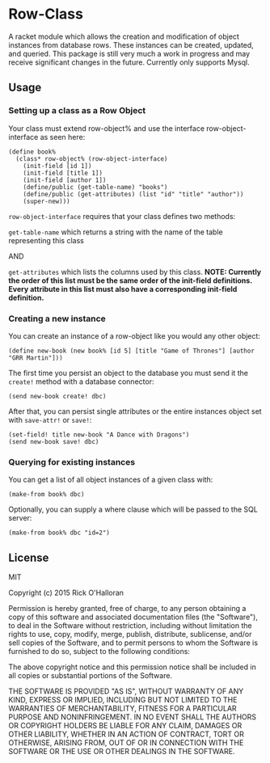 # Row-Class
A racket module which allows the creation and modification of object instances from database rows.  These instances can be created, updated, and queried.  This package is still very much a work in progress and may receive significant changes in the future.  Currently only supports Mysql.

## Usage

### Setting up a class as a Row Object
Your class must extend row-object% and use the interface row-object-interface as seen here:
```
(define book%
  (class* row-object% (row-object-interface) 
    (init-field [id 1])
    (init-field [title 1])
    (init-field [author 1])
    (define/public (get-table-name) "books")
    (define/public (get-attributes) (list "id" "title" "author"))
    (super-new)))
```

`row-object-interface` requires that your class defines two methods:

`get-table-name` which returns a string with the name of the table representing this class

AND

`get-attributes` which lists the columns used by this class.  **NOTE: Currently the order of this list must be the same order of the init-field definitions.  Every attribute in this list must also have a corresponding init-field definition.**

### Creating a new instance 
You can create an instance of a row-object like you would any other object:

```
(define new-book (new book% [id 5] [title "Game of Thrones"] [author "GRR Martin"]))
```

The first time you persist an object to the database you must send it the `create!` method with a database connector:

```
(send new-book create! dbc)
```

After that, you can persist single attributes or the entire instances object set with `save-attr!` or `save!`:

```
(set-field! title new-book "A Dance with Dragons")
(send new-book save! dbc)
```

### Querying for existing instances

You can get a list of all object instances of a given class with:

```
(make-from book% dbc)
```

Optionally, you can supply a where clause which will be passed to the SQL server:

```
(make-from book% dbc "id=2")
```

## License
MIT

Copyright (c) 2015 Rick O'Halloran

Permission is hereby granted, free of charge, to any person obtaining a copy of this software and associated documentation files (the "Software"), to deal in the Software without restriction, including without limitation the rights to use, copy, modify, merge, publish, distribute, sublicense, and/or sell copies of the Software, and to permit persons to whom the Software is furnished to do so, subject to the following conditions:

The above copyright notice and this permission notice shall be included in all copies or substantial portions of the Software.

THE SOFTWARE IS PROVIDED "AS IS", WITHOUT WARRANTY OF ANY KIND, EXPRESS OR IMPLIED, INCLUDING BUT NOT LIMITED TO THE WARRANTIES OF MERCHANTABILITY, FITNESS FOR A PARTICULAR PURPOSE AND NONINFRINGEMENT. IN NO EVENT SHALL THE AUTHORS OR COPYRIGHT HOLDERS BE LIABLE FOR ANY CLAIM, DAMAGES OR OTHER LIABILITY, WHETHER IN AN ACTION OF CONTRACT, TORT OR OTHERWISE, ARISING FROM, OUT OF OR IN CONNECTION WITH THE SOFTWARE OR THE USE OR OTHER DEALINGS IN THE SOFTWARE.
